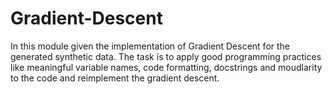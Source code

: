 # Gradient-Descent
In this module given the implementation of Gradient Descent for the generated synthetic data. The task is to apply good programming practices like meaningful variable names, code formatting, docstrings and moudlarity to the code and reimplement the gradient descent.
